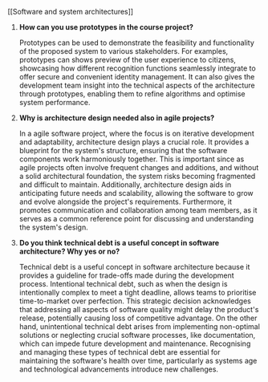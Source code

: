 [[Software and system architectures]]

1. **How can you use prototypes in the course project?**  
	
	Prototypes can be used to demonstrate the feasibility and functionality of the proposed system to various stakeholders. For examples, prototypes can shows preview of the user experience to citizens, showcasing how different recognition functions seamlessly integrate to offer secure and convenient identity management. It can also gives the development team insight into the technical aspects of the architecture through prototypes, enabling them to refine algorithms and optimise system performance. 
	
2. **Why is architecture design needed also in agile projects?**  
	
	In a agile software project, where the focus is on iterative development and adaptability, architecture design plays a crucial role. It provides a blueprint for the system's structure, ensuring that the software components work harmoniously together. This is important since as agile projects often involve frequent changes and additions, and without a solid architectural foundation, the system risks becoming fragmented and difficult to maintain. Additionally, architecture design aids in anticipating future needs and scalability, allowing the software to grow and evolve alongside the project's requirements. Furthermore, it promotes communication and collaboration among team members, as it serves as a common reference point for discussing and understanding the system's design.
	
3. **Do you think technical debt is a useful concept in software architecture? Why yes or no?**
	
	Technical debt is a useful concept in software architecture because it provides a guideline for trade-offs made during the development process. Intentional technical debt, such as when the design is intentionally complex to meet a tight deadline, allows teams to prioritise time-to-market over perfection. This strategic decision acknowledges that addressing all aspects of software quality might delay the product's release, potentially causing loss of competitive advantage. On the other hand, unintentional technical debt arises from implementing non-optimal solutions or neglecting crucial software processes, like documentation, which can impede future development and maintenance. Recognising and managing these types of technical debt are essential for maintaining the software's health over time, particularly as systems age and technological advancements introduce new challenges. 